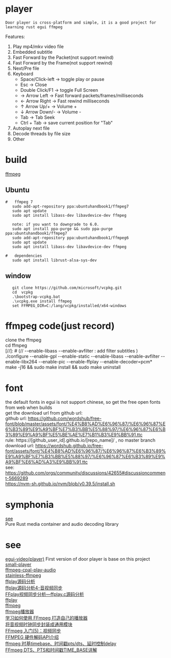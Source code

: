 # player
   
    Door player is cross-platform and simple, it is a good project for learning rust egui ffmpeg  

Features:  
1. Play mp4/mkv video file  
2. Embedded subtitle  
3. Fast Forward by the Packet(not support rewind)  
4. Fast Forward by the Frame(not support rewind)  
5. Next/Pre file  
6. Keyboard  
   * Space/Click-left -> toggle play or pause  
   * Esc -> Close  
   * Double Click/F1 -> toggle Full Screen  
   * → Arrow Left  -> Fast forward packets/frames/milliseconds  
   * ← Arrow Right -> Fast rewind milliseconds  
   * ↑ Arrow Up/+  -> Volume +   
   * ↓ Arrow Down/- -> Volume -  
   * Tab -> Tab Seek
   * Ctrl + Tab -> save current position for "Tab"
7. Autoplay next file
8. Decode threads by file size
9. Other  

# build
[ffmpeg](https://github.com/zmwangx/rust-ffmpeg/wiki/Notes-on-building)  

## Ubuntu

```shell
#   ffmpeg 7
   sudo add-apt-repository ppa:ubuntuhandbook1/ffmpeg7 
   sudo apt update  
   sudo apt install libass-dev libavdevice-dev ffmpeg  
   
   note: if you want to downgrade to 6.0.  
   sudo apt install ppa-purge && sudo ppa-purge ppa:ubuntuhandbook1/ffmpeg7  
   sudo add-apt-repository ppa:ubuntuhandbook1/ffmpeg6  
   sudo apt update  
   sudo apt install libass-dev libavdevice-dev ffmpeg  
   
#   dependencies
   sudo apt install librust-alsa-sys-dev  
```

## window

```shell
   git clone https://github.com/microsoft/vcpkg.git
   cd  vcpkg
   .\bootstrap-vcpkg.bat
   .\vcpkg.exe install ffmpeg
   set FFMPEG_DIR=C:/lang/vcpkg/installed/x64-windows
```

# ffmpeg code(just record) 
clone the ffmpeg  
cd ffmpeg  
[//]: # (// --enable-libass --enable-avfilter : add filter subtitles  )  
./configure --enable-gpl --enable-static --enable-libass --enable-avfilter --enable-libx264 --enable-pic --enable-ffplay --enable-decoder=pcm*  
make -j16 && sudo make install && sudo make uninstall  

# font
   the default fonts in egui is not support chinese, so get the free open fonts from web when builds  
get the download url from github url:  
   github url:  https://github.com/wordshub/free-font/blob/master/assets/font/%E4%B8%AD%E6%96%87/%E6%96%87%E6%B3%89%E9%A9%BF%E7%B3%BB%E5%88%97/%E6%96%87%E6%B3%89%E9%A9%BF%E5%BE%AE%E7%B1%B3%E9%BB%91.ttc  
   rule:  https://[github_user_id].github.io/[repo_name]/  , no master branch  
   download url: https://wordshub.github.io/free-font/assets/font/%E4%B8%AD%E6%96%87/%E6%96%87%E6%B3%89%E9%A9%BF%E7%B3%BB%E5%88%97/%E6%96%87%E6%B3%89%E9%A9%BF%E6%AD%A3%E9%BB%91.ttc  
   see: https://github.com/orgs/community/discussions/42655#discussioncomment-5669289  
   https://nvm-sh.github.io/nvm/blob/v0.39.5/install.sh  

# symphonia 
[see](https://github.com/pdeljanov/Symphonia)  
Pure Rust media container and audio decoding library  

# see
[egui-video(player)](https://github.com/n00kii/egui-video)   First version of door player is base on this project   
[small-player](https://github.com/imxood/small-player)   
[ffmpeg-cpal-play-audio](https://github.com/dceddia/ffmpeg-cpal-play-audio/blob/main/src/main.rs#L53)  
[stainless-ffmpeg](https://github.com/nomalab/stainless-ffmpeg/blob/master/examples/play.rs)  
[ffplay源码分析](https://www.cnblogs.com/leisure_chn/p/10301215.html)  
[ffplay源码分析4-音视频同步](https://www.cnblogs.com/leisure_chn/p/10307089.html)  
[FFplay视频同步分析—ffplay.c源码分析](https://ffmpeg.xianwaizhiyin.net/ffplay/video_sync.html)  
[ffplay](https://ffmpeg.org/ffplay.html)  
[ffmpeg](https://ffmpeg.org/)  
[ffmpeg播放器](https://www.cnblogs.com/leisure_chn/p/10047035.html)  
[学习如何使用 FFmpeg 打造自己的播放器](https://cloud.tencent.com/developer/article/1940943)  
[将音视频时钟同步封装成通用模块](https://blog.csdn.net/u013113678/article/details/126898738)  
[FFmpeg 入门(5)：视频同步](https://www.samirchen.com/ffmpeg-tutorial-5/)  
[FFMPEG 硬件解码API介绍](https://zhuanlan.zhihu.com/p/168240163)  
[ffmpeg 时基timebase、时间戳pts/dts、延时控制delay](https://blog.csdn.net/wanggao_1990/article/details/114067251)  
[FFmpeg DTS、PTS和时间戳TIME_BASE详解](https://blog.csdn.net/aiynmimi/article/details/121231246)  



